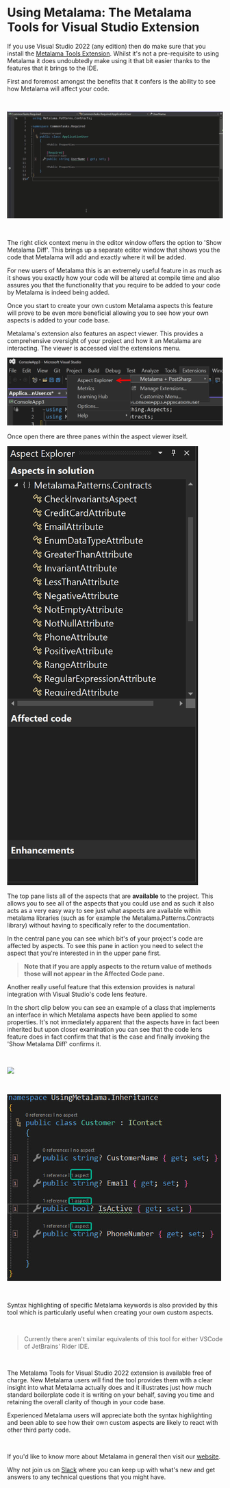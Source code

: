 # Using Metalama: The Metalama Tools for Visual Studio Extension

If you use Visual Studio 2022 (any edition) then do make sure that you install the [Metalama Tools Extension](https://marketplace.visualstudio.com/items?itemName=PostSharpTechnologies.Metalama). Whilst it's not a pre-requisite to using Metalama it does undoubtedly make using it that bit easier thanks to the features that it brings to the IDE.

First and foremost amongst the benefits that it confers is the ability to see how Metalama will affect your code.

<br>

![](images/us2.gif)

<br>

The right click context menu in the editor window offers the option to 'Show Metalama Diff'. This brings up a separate editor window that shows you the code that Metalama will add and exactly where it will be added.

For new users of Metalama this is an extremely useful feature in as much as it shows you exactly how your code will be altered at compile time and also assures you that the functionality that you require to be added to your code by Metalama is indeed being added.

Once you start to create your own custom Metalama aspects this feature will prove to be even more beneficial allowing you to see how your own aspects is added to your code base.

Metalama's extension also features an aspect viewer. This provides a comprehensive oversight of your project and how it an Metalama are interacting. The viewer is accessed vial the extensions menu.

![](images/aspectViewer.png)

Once open there are three panes within the aspect viewer itself.

![](images/aspectViewer1.png)

The top pane lists all of the aspects that are <b>available</b> to the project. This allows you to see all of the aspects that you could use and as such it also acts as a very easy way to see just what aspects are available within metalama libraries (such as for example the Metalama.Patterns.Contracts library) without having to specifically refer to the documentation.

In the central pane you can see which bit's of your project's code are affected by aspects. To see this pane in action you need to select the aspect that you're interested in in the upper pane first.

> <b> Note that if you are apply aspects to the return value of methods those will not appear in the Affected Code pane.</b>

Another really useful feature that this extension provides is natural integration with Visual Studio's code lens feature.

In the short clip below you can see an example of a class that implements an interface in which Metalama aspects have been applied to some properties. It's not immediately apparent that the aspects have in fact been inherited but upon closer examination you can see that the code lens feature does in fact confirm that that is the case and finally invoking the 'Show Metalama Diff' confirms it.

<br>

![](images/us3.gif)

<br>

![](images/us1.jpg)

<br>

Syntax highlighting of specific Metalama keywords is also provided by this tool which is particularly useful when creating your own custom aspects.

<br>

> Currently there aren't similar equivalents of this tool for either VSCode of JetBrains' Rider IDE.

<br>

The Metalama Tools for Visual Studio 2022 extension is available free of charge. New Metalama users will find the tool provides them with a clear insight into what Metalama actually does and it illustrates just how much standard boilerplate code it is writing on your behalf, saving you time and retaining the overall clarity of though in your code base.

Experienced Metalama users will appreciate both the syntax highlighting and been able to see how their own custom aspects are likely to react with other third party code.

<br>

If you'd like to know more about Metalama in general then visit our [website](https://www.postsharp.net/metalama).

Why not join us on [Slack](https://www.postsharp.net/slack) where you can keep up with what's new and get answers to any technical questions that you might have.
